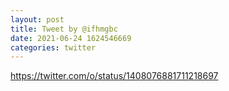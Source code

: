 ```yaml
--- 
layout: post 
title: Tweet by @ifhmgbc 
date: 2021-06-24 1624546669 
categories: twitter 
--- 
```

https://twitter.com/o/status/1408076881711218697